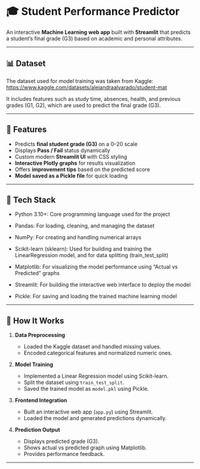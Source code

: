 # 🎓 Student Performance Predictor  

An interactive **Machine Learning web app** built with **Streamlit** that predicts a student’s final grade (G3) based on academic and personal attributes.  


---

## 📊 Dataset  

The dataset used for model training was taken from Kaggle: https://www.kaggle.com/datasets/alejandraalvarado/student-mat 

It includes features such as study time, absences, health, and previous grades (G1, G2), which are used to predict the final grade (G3).

---

## 🚀 Features  

-  Predicts **final student grade (G3)** on a 0–20 scale  
-  Displays **Pass / Fail** status dynamically  
-  Custom modern **Streamlit UI** with CSS styling  
-  **Interactive Plotly graphs** for results visualization  
-  Offers **improvement tips** based on the predicted score  
-  **Model saved as a Pickle file** for quick loading  


---

## 🧰 Tech Stack
  
- Python 3.10+: Core programming language used for the project

- Pandas: For loading, cleaning, and managing the dataset

- NumPy: For creating and handling numerical arrays

- Scikit-learn (sklearn): Used for building and training the LinearRegression model, and for data splitting (train_test_split)

- Matplotlib: For visualizing the model performance using “Actual vs Predicted” graphs

- Streamlit: For building the interactive web interface to deploy the model

- Pickle: For saving and loading the trained machine learning model

---

## 🧩 How It Works  

1. **Data Preprocessing**  
   - Loaded the Kaggle dataset and handled missing values.  
   - Encoded categorical features and normalized numeric ones.  

2. **Model Training**  
   - Implemented a Linear Regression model using Scikit-learn.  
   - Split the dataset using `train_test_split`.  
   - Saved the trained model as `model.pkl` using Pickle.  

3. **Frontend Integration**  
   - Built an interactive web app (`app.py`) using Streamlit.  
   - Loaded the model and generated predictions dynamically.  

4. **Prediction Output**  
   - Displays predicted grade (G3).  
   - Shows actual vs predicted graph using Matplotlib.  
   - Provides performance feedback. 

---
 

